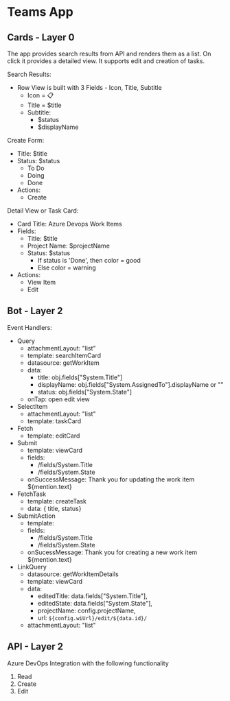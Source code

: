 # Teams App

## Cards - Layer 0

The app provides search results from API and renders them as a list. On click it provides a detailed view. It supports edit and creation of tasks.

Search Results:
* Row View is built with 3 Fields - Icon, Title, Subtitle
    * Icon = 📋
    * Title = $title
    * Subtitle:
        * $status
        * $displayName
        
Create Form:
* Title: $title
* Status: $status
    * To Do
    * Doing
    * Done
* Actions:
    * Create

Detail View or Task Card:
* Card Title: Azure Devops Work Items
* Fields:
    * Title: $title
    * Project Name: $projectName
    * Status: $status
        * If status is 'Done', then color = good
        * Else color = warning
* Actions:
    * View Item
    * Edit

## Bot - Layer 2

Event Handlers:

* Query
    * attachmentLayout: "list"
    * template: searchItemCard
    * datasource: getWorkItem
    * data:
        * title: obj.fields["System.Title"]
        * displayName: obj.fields["System.AssignedTo"].displayName or "" 
        * status: obj.fields["System.State"]
    * onTap: open edit view
* SelectItem
    * attachmentLayout: "list"
    * template: taskCard
* Fetch
    * template: editCard
* Submit
    * template: viewCard
    * fields:
        * /fields/System.Title
        * /fields/System.State
    * onSuccessMessage: Thank you for updating the work item  ${mention.text}
* FetchTask
    * template: createTask
    * data: { title, status}
* SubmitAction
    * template: 
    * fields:
        * /fields/System.Title
        * /fields/System.State
    * onSucessMessage: Thank you for creating a new work item  ${mention.text}
* LinkQuery
    * datasource: getWorkItemDetails
    * template: viewCard
    * data:
        * editedTitle: data.fields["System.Title"], 
        * editedState: data.fields["System.State"], 
        * projectName: config.projectName, 
        * url: `${config.wiUrl}/edit/${data.id}/`
    * attachmentLayout: "list"

## API - Layer 2

Azure DevOps Integration with the following functionality

1. Read 
2. Create
3. Edit

